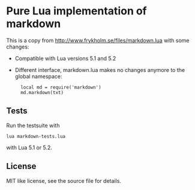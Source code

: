 # Pure Lua implementation of markdown

This is a copy from <http://www.frykholm.se/files/markdown.lua> with some changes:

* Compatible with Lua versions 5.1 and 5.2
* Different interface, markdown.lua makes no changes anymore to the global namespace:

        local md = require('markdown')
        md.markdown(txt)


## Tests

Run the testsuite with

    lua markdown-tests.lua

with Lua 5.1 or 5.2.

## License
MIT like license, see the source file for details.

